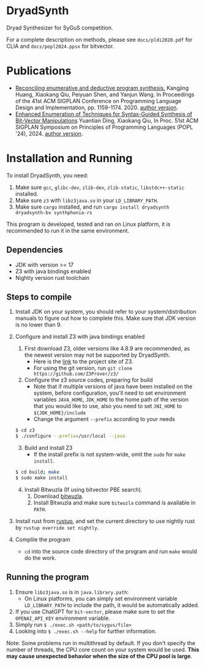 # DryadSynth

Dryad Synthesizer for SyGuS competition.

For a complete description on methods, please see `docs/pldi2020.pdf` for CLIA and `docs/popl2024.ppsx` for bitvector.

# Publications

- [Reconciling enumerative and deductive program synthesis.](https://dl.acm.org/doi/abs/10.1145/3385412.3386027) Kangjing Huang, Xiaokang Qiu, Peiyuan Shen, and Yanjun Wang. In Proceedings of the 41st ACM SIGPLAN Conference on Programming Language Design and Implementation, pp. 1159-1174. 2020. [author version](https://github.com/purdue-cap/DryadSynth/blob/master/docs/pldi2020.pdf).
- [Enhanced Enumeration of Techniques for Syntax-Guided Synthesis of Bit-Vector Manipulations](https://dl.acm.org/doi/10.1145/3632913) Yuantian Ding, Xiaokang Qiu, In Proc. 51st ACM SIGPLAN Symposium on Principles of Programming Languages (POPL '24), 2024. [author version](https://github.com/purdue-cap/DryadSynth/blob/master/docs/popl2024.pdf).

# Installation and Running

To install DryadSynth, you need:

1. Make sure `gcc`, `glibc-dev`, `zlib-dev`, `zlib-static`, `libstdc++-static` installed.
2. Make sure `z3` with `libz3java.so` in your `LD_LIBRARY_PATH`.
3. Make sure `cargo` installed, and run `cargo install dryadsynth dryadsynth-bv synthphonia-rs`

This program is developed, tested and ran on Linux platform, it is recommended to run it in the same environment. 

## Dependencies

- JDK with version >= 17
- Z3 with java bindings enabled
- Nightly version rust toolchain

## Steps to compile

1. Install JDK on your system, you should refer to your system/distribution manuals to figure out how to complete this. Make sure that JDK version is no lower than 9.
2. Configure and install Z3 with java bindings enabled
    1. First download Z3, older versions like 4.8.9 are recommended, as the newest version may not be supported by DryadSynth.
        - Here is the [link](https://github.com/Z3Prover/z3/) to the project site of Z3.
        - For using the git version, run `git clone https://github.com/Z3Prover/z3/`
    2. Configure the z3 source codes, preparing for build
        - Note that if multiple versions of java have been installed on the system, before configuration, you'll need to set environment variables `JAVA_HOME`, `JDK_HOME` to the home path of the version that you would like to use, also you need to set `JNI_HOME` to `${JDK_HOME}/include`
        - Change the argument `--prefix` according to your needs
    ```bash
    $ cd z3
    $ ./configure --prefix=/usr/local --java
    ```

    3. Build and install Z3
        - If the install prefix is not system-wide, omit the `sudo` for `make install`.
    ```bash
    $ cd build; make
    $ sudo make install
    ```
    4. Install Bitwuzla (If using bitvector PBE search).
       1. Download [bitwuzla](https://github.com/bitwuzla/bitwuzla/releases).
       2. Install Bitwuzla and make sure `bitwuzla` command is available in `PATH`.
3. Install rust from [rustup](https://www.rust-lang.org/tools/install), and set the current directory to use nightly rust by `rustup override set nightly`.
4. Complile the program
    - `cd` into the source code directory of the program and run `make` would do the work.

## Running the program

1. Ensure `libz3java.so` is in `java.library.path`:
    - On Linux platforms, you can simply set environment variable `LD_LIBRARY_PATH` to include the path, it would be automatically added.
2. If you use ChatGPT for `bit-vector`, please make sure to set the `OPENAI_API_KEY` environment variable.
3. Simply run `$ ./exec.sh <path/to/sygus/file>`
4. Looking into `$ ./exec.sh --help` for further information.


Note: Some problems run in multithread by default. If you don't specify the number of threads, the CPU core count on your system would be used. **This may cause unexpected behavior when the size of the CPU pool is large**.

